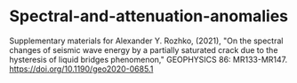 # Spectral-and-attenuation-anomalies
Supplementary materials for 
Alexander Y. Rozhko, (2021), "On the spectral changes of seismic wave energy by a partially saturated crack due to the hysteresis of liquid bridges phenomenon," GEOPHYSICS 86: MR133-MR147. https://doi.org/10.1190/geo2020-0685.1
